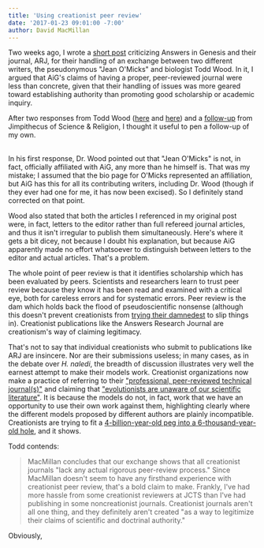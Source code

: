 ```yaml
---
title: 'Using creationist peer review'
date: '2017-01-23 09:01:00 -7:00'
author: David MacMillan
---
```


Two weeks ago, I wrote a [short post](https://pandasthumb.org/archives/2017/01/Creationist_Peer-Review.html) criticizing Answers in Genesis and their journal, ARJ, for their handling of an exchange between two different writers, the pseudonymous "Jean O'Micks" and biologist Todd Wood. In it, I argued that AiG's claims of having a proper, peer-reviewed journal were less than concrete, given that their handling of issues was more geared toward establishing authority than promoting good scholarship or academic inquiry.

After two responses from Todd Wood ([here](http://toddcwood.blogspot.com/2017/01/defending-creationism.html) and [here](http://toddcwood.blogspot.com/2017/01/heaven-help-us-be-humble.html)) and a [follow-up](http://scienceandcreation.blogspot.com/2017/01/david-macmillan-on-homo-naledi-ken-ham.html) from Jimpithecus of Science & Religion, I thought it useful to pen a follow-up of my own.
<!--more-->
<br />
In his first response, Dr. Wood pointed out that "Jean O'Micks" is not, in fact, officially affiliated with AiG, any more than he himself is. That was my mistake; I assumed that the bio page for O'Micks represented an affiliation, but AiG has this for all its contributing writers, including Dr. Wood (though if they ever had one for me, it has now been excised). So I definitely stand corrected on that point.

Wood also stated that both the articles I referenced in my original post were, in fact, letters to the editor rather than full refereed journal articles, and thus it isn't irregular to publish them simultaneously. Here's where it gets a bit dicey, not because I doubt his explanation, but because AiG apparently made no effort whatsoever to distinguish between letters to the editor and actual articles. That's a problem.

The whole point of peer review is that it identifies scholarship which has been evaluated by peers. Scientists and researchers learn to trust peer review because they know it has been read and examined with a critical eye, both for careless errors and for systematic errors. Peer review is the dam which holds back the flood of pseudoscientific nonsense (although this doesn't prevent creationists from [trying their damnedest](https://ncse.com/library-resource/creationism-slips-into-peer-reviewed-journal) to slip things in). Creationist publications like the Answers Research Journal are creationism's way of claiming legitimacy.

That's not to say that individual creationists who submit to publications like ARJ are insincere. Nor are their submissions useless; in many cases, as in the debate over *H. naledi*, the breadth of discussion illustrates very well the earnest attempt to make their models work. Creationist organizations now make a practice of referring to their ["professional, peer-reviewed technical journal(s)"](https://answersingenesis.org/blogs/ken-ham/2013/07/08/the-latest-creation-research/) and claiming that ["evolutionists are unaware of our scientific literature"](https://answersingenesis.org/natural-selection/speciation/why-dont-more-people-accept-the-young-earth-view-of-speciation/). It is because the models do not, in fact, work that we have an opportunity to use their own work against them, highlighting clearly where the different models proposed by different authors are plainly incompatible. Creationists are trying to fit a [4-billion-year-old peg into a 6-thousand-year-old hole](https://pandasthumb.org/archives/2017/01/rewriting-history.html), and it shows.

Todd contends:

>MacMillan concludes that our exchange shows that all creationist journals "lack any actual rigorous peer-review process." Since MacMillan doesn't seem to have any firsthand experience with creationist peer review, that's a bold claim to make. Frankly, I've had more hassle from some creationist reviewers at JCTS than I've had publishing in some noncreationist journals. Creationist journals aren't all one thing, and they definitely aren't created "as a way to legitimize their claims of scientific and doctrinal authority."

Obviously, 
